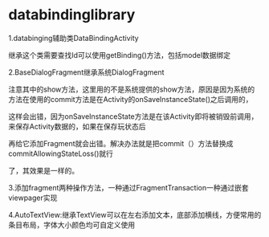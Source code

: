 # databindinglibrary

1.databinging辅助类DataBindingActivity

继承这个类需要查找Id可以使用getBinding()方法，包括model数据绑定

2.BaseDialogFragment继承系统DialogFragment

注意其中的show方法，这里用的不是系统提供的show方法，原因是因为系统的方法在使用的commit方法是在Activity的onSaveInstanceState()之后调用的，

这样会出错，因为onSaveInstanceState方法是在该Activity即将被销毁前调用，来保存Activity数据的，如果在保存玩状态后

再给它添加Fragment就会出错。解决办法就是把commit（）方法替换成 commitAllowingStateLoss()就行

了，其效果是一样的。

3.添加fragment两种操作方法，一种通过FragmentTransaction一种通过嵌套viewpager实现

4.AutoTextView:继承TextView可以在左右添加文本，底部添加横线，方便常用的条目布局，字体大小颜色均可自定义使用
